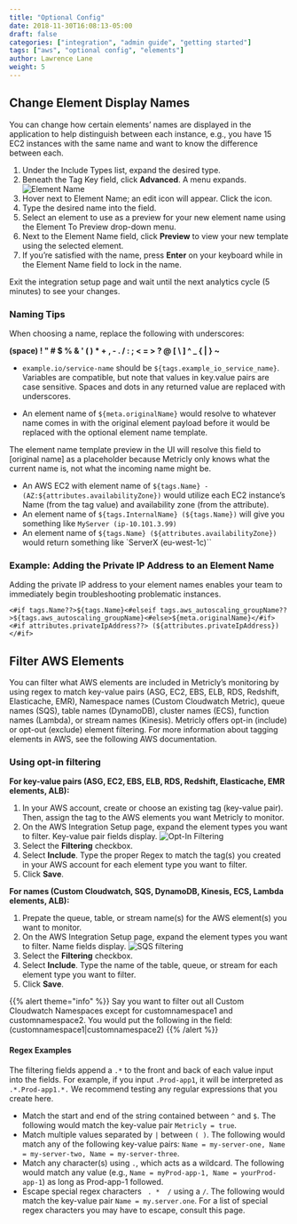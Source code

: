 ```yaml
---
title: "Optional Config"
date: 2018-11-30T16:08:13-05:00
draft: false
categories: ["integration", "admin guide", "getting started"]
tags: ["aws", "optional config", "elements"]
author: Lawrence Lane
weight: 5
---
```

## Change Element Display Names
You can change how certain elements’ names are displayed in the application to help distinguish between each instance, e.g., you have 15 EC2 instances with the same name and want to know the difference between each.  

1. Under the Include Types list, expand the desired type.  
2. Beneath the Tag Key field, click **Advanced**. A menu expands.  
![Element Name](/images/AWS-Optional-Config/element-name.png)
3. Hover next to Element Name; an edit icon will appear. Click the icon.  
4. Type the desired name into the field.  
5. Select an element to use as a preview for your new element name using the Element To Preview drop-down menu.  
6. Next to the Element Name field, click **Preview** to view your new template using the selected element.  
7.  If you’re satisfied with the name, press **Enter** on your keyboard while in the Element Name field to lock in the name.  

Exit the integration setup page and wait until the next analytics cycle (5 minutes) to see your changes.  

### Naming Tips
When choosing a name, replace the following with underscores:  

**(space) ! " # $ % & ' ( ) * + , - . / : ; < = > ? @ [ \ ] ^ _  { | } ~**   

  - `example.io/service-name` should be ``${tags.example_io_service_name}``. Variables are compatible, but note that values in key.value pairs are case sensitive. Spaces and dots in any returned value are replaced with underscores.

  - An element name of ``${meta.originalName}`` would resolve to whatever name comes in with the original element payload before it would be replaced with the optional element name template.  

The element name template preview in the UI will resolve this field to [original name] as a placeholder because Metricly only knows what the current name is, not what the incoming name might be.

  - An AWS EC2 with element name of ``${tags.Name} - (AZ:${attributes.availabilityZone})`` would utilize each EC2 instance’s Name (from the tag value) and availability zone (from the attribute).
  - An element name of ``${tags.InternalName} (${tags.Name})`` will give you something like `MyServer (ip-10.101.3.99)`
  - An element name of ``${tags.Name} (${attributes.availabilityZone})`` would return something like `ServerX (eu-west-1c)``


### Example: Adding the Private IP Address to an Element Name
Adding the private IP address to your element names enables your team to immediately begin troubleshooting problematic instances.  
```
<#if tags.Name??>${tags.Name}<#elseif tags.aws_autoscaling_groupName??>${tags.aws_autoscaling_groupName}<#else>${meta.originalName}</#if><#if attributes.privateIpAddress??> (${attributes.privateIpAddress})</#if>
```

## Filter AWS Elements
You can filter what AWS elements are included in Metricly’s monitoring by using regex to match key-value pairs (ASG, EC2, EBS, ELB, RDS, Redshift, Elasticache, EMR), Namespace names (Custom Cloudwatch Metric), queue names (SQS), table names (DynamoDB), cluster names (ECS), function names (Lambda), or stream names (Kinesis). Metricly offers opt-in (include) or opt-out (exclude) element filtering. For more information about tagging elements in AWS, see the following AWS documentation.

### Using opt-in filtering
**For key-value pairs (ASG, EC2, EBS, ELB, RDS, Redshift, Elasticache, EMR elements, ALB):**  

1. In your AWS account, create or choose an existing tag (key-value pair). Then, assign the tag to the AWS elements you want Metricly to monitor.
2. On the AWS Integration Setup page, expand  the element types you want to filter. Key-value pair fields display.
![Opt-In Filtering](/images/AWS-Optional-Config/opt-in-filtering.png)
3. Select the **Filtering** checkbox.
4. Select **Include**. Type the proper Regex to match the tag(s) you created in your AWS account for each element type you want to filter.
5. Click **Save**.

**For names (Custom Cloudwatch, SQS, DynamoDB, Kinesis, ECS, Lambda elements, ALB):**
1. Prepate the queue, table, or stream name(s) for the AWS element(s) you want to monitor.
2. On the AWS Integration Setup page, expand  the element types you want to filter. Name fields display.
![SQS filtering](/images/AWS-Optional-Config/sqs-filtering.png)
3. Select the **Filtering** checkbox.
4. Select **Include**. Type the name of the table, queue, or stream for each element type you want to filter.
5. Click **Save**.

{{% alert theme="info" %}} Say you want to filter out all Custom Cloudwatch Namespaces except for customnamespace1 and customnamespace2. You would put the following in the field: (customnamespace1|customnamespace2) {{% /alert %}}

#### Regex Examples
The filtering fields append a ``.*`` to the front and back of each value input into the fields. For example, if you input ``.Prod-app1``, it will be interpreted as ``.*.Prod-app1.*.`` We recommend testing any regular expressions that you create here.

 - Match the start and end of the string contained between ``^`` and ``$``. The following would match the key-value pair `Metricly = true`.
 - Match multiple values separated by ``|`` between ``( )``. The following would match any of the following key-value pairs: `Name = my-server-one, Name = my-server-two, Name = my-server-three`.
 - Match any character(s) using `.`, which acts as a wildcard. The following would match any value (e.g., `Name = myProd-app-1, Name = yourProd-app-1`) as long as Prod-app-1 followed.
 - Escape special regex characters ` . *  /` using a ``/``. The following would match the key-value pair `Name = my.server.one`. For a list of special regex characters you may have to escape, consult this page.
